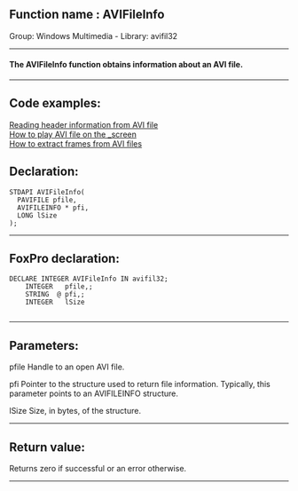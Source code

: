 
## Function name : AVIFileInfo
Group: Windows Multimedia - Library: avifil32    
***  


#### The AVIFileInfo function obtains information about an AVI file.
***  


## Code examples:
[Reading header information from AVI file](../../samples/sample_428.md)  
[How to play AVI file on the _screen](../../samples/sample_430.md)  
[How to extract frames from AVI files](../../samples/sample_484.md)  

## Declaration:
```foxpro  
STDAPI AVIFileInfo(
  PAVIFILE pfile,
  AVIFILEINFO * pfi,
  LONG lSize
);  
```  
***  


## FoxPro declaration:
```foxpro  
DECLARE INTEGER AVIFileInfo IN avifil32;
	INTEGER   pfile,;
	STRING  @ pfi,;
	INTEGER   lSize
  
```  
***  


## Parameters:
pfile
Handle to an open AVI file.

pfi
Pointer to the structure used to return file information. Typically, this parameter points to an AVIFILEINFO structure.

lSize
Size, in bytes, of the structure.
  
***  


## Return value:
Returns zero if successful or an error otherwise.   
***  

